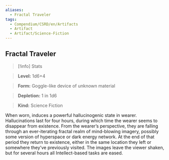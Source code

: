 ```yaml
---
aliases:
  - Fractal Traveler
tags:
  - Compendium/CSRD/en/Artifacts
  - Artifact
  - Artifact/Science-Fiction
---
```

    
      
## Fractal Traveler    
>[!info] Stats      
> **Level:** 1d6+4     
> **Form:** Goggle-like device of unknown material       
> **Depletion:** 1 in 1d6    
> **Kind:** Science Fiction    
      
When worn, induces a powerful hallucinogenic state in wearer. Hallucinations last for four hours, during which time the wearer seems to disappear from existence. From the wearer’s perspective, they are falling through an ever-iterating fractal realm of mind-blowing imagery, possibly some version of hyperspace or dark energy network. At the end of that period they return to existence, either in the same location they left or somewhere they’ve previously visited. The images leave the viewer shaken, but for several hours all Intellect-based tasks are eased.     
